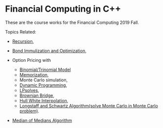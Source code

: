 # Financial Computing in C++

These are the course works for the Financial Computing 2019 Fall.

Topics Related:

* [Recursion](https://github.com/jieqian2/Financial-Computing-in-Cpp/blob/master/Assignment/sudoku_using_recursion.h), 
* [Bond Immulization and Optimization](https://github.com/jieqian2/Financial-Computing-in-Cpp/blob/master/Assignment/bonds_immulization_and_optimization.cpp),
* Option Pricing with 
  * [Binomial/Trinomial Model](https://github.com/jieqian2/Financial-Computing-in-Cpp/blob/master/Assignment/AmericanOptionPricing_Trinomial_DP.cpp)
  * [Memorization](https://github.com/jieqian2/Financial-Computing-in-Cpp/blob/master/Assignment/european%20options%20pricing%20by%20memorization.cpp), 
  * Monte Carlo simulation, 
  * [Dynamic Programming](https://github.com/jieqian2/Financial-Computing-in-Cpp/blob/master/Code%20Used%20In%20Class/down_and_out_adjusted_dynamic_prog.cpp),
  * [LPsolves](https://github.com/jieqian2/Financial-Computing-in-Cpp/blob/master/Assignment/euro%20options%20pricing%20LPs.cpp), 
  * [Brownian Bridge](https://github.com/jieqian2/Financial-Computing-in-Cpp/blob/master/Assignment/barrier%20option%20pricing%20with%20brownian-bridge.cpp),
  *  [Hull White Interpolation](https://github.com/jieqian2/Financial-Computing-in-Cpp/blob/master/Code%20Used%20In%20Class/Asian%20Options%20via%20Hull-White%20Interpolation.cpp),
  * [Longstaff and Schwartz Algorithm(solve Monte Carlo in Monte Carlo problem)](https://github.com/jieqian2/Financial-Computing-in-Cpp/blob/master/Code%20Used%20In%20Class/longstaff_shwartz.cpp).

* [Median of Medians Algorithm](https://github.com/jieqian2/Financial-Computing-in-Cpp/blob/master/Code%20Used%20In%20Class/Median-of-Medians%20Algorithm.cpp)
